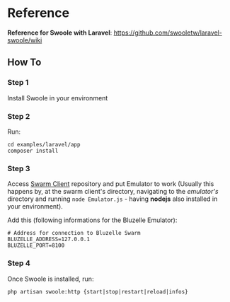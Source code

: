 # Reference

**Reference for Swoole with Laravel**: https://github.com/swooletw/laravel-swoole/wiki

## How To

### Step 1

Install Swoole in your environment

### Step 2

Run:

```shell
cd examples/laravel/app
composer install
```

### Step 3

Access [Swarm Client](https://github.com/bluzelle/swarmclient-js) repository and put Emulator to work (Usually this happens by, at the swarm client's directory, navigating to the _emulator's_ directory and running ``node Emulator.js`` - having **nodejs** also installed in your environment).

Add this (following informations for the Bluzelle Emulator):

```
# Address for connection to Bluzelle Swarm
BLUZELLE_ADDRESS=127.0.0.1
BLUZELLE_PORT=8100
```

### Step 4

Once Swoole is installed, run:

```
php artisan swoole:http {start|stop|restart|reload|infos}
```


